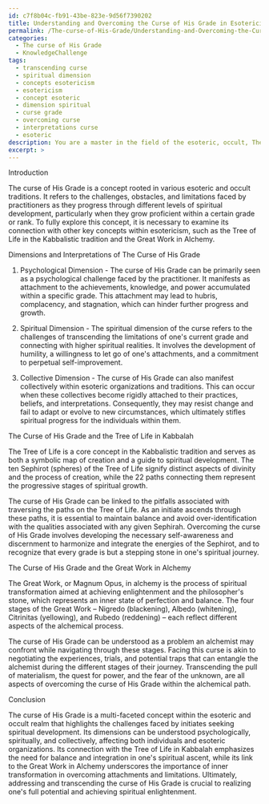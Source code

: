 ```yaml
---
id: c7f8b04c-fb91-43be-823e-9d56f7390202
title: Understanding and Overcoming the Curse of His Grade in Esotericism
permalink: /The-curse-of-His-Grade/Understanding-and-Overcoming-the-Curse-of-His-Grade-in-Esotericism/
categories:
  - The curse of His Grade
  - KnowledgeChallenge
tags:
  - transcending curse
  - spiritual dimension
  - concepts esotericism
  - esotericism
  - concept esoteric
  - dimension spiritual
  - curse grade
  - overcoming curse
  - interpretations curse
  - esoteric
description: You are a master in the field of the esoteric, occult, The curse of His Grade and Education. You are a writer of tests, challenges, books and deep knowledge on The curse of His Grade for initiates and students to gain deep insights and understanding from. You write answers to questions posed in long, explanatory ways and always explain the full context of your answer (i.e., related concepts, formulas, examples, or history), as well as the step-by-step thinking process you take to answer the challenges. Be rigorous and thorough, and summarize the key themes, ideas, and conclusions at the end.
excerpt: >
---
```

Introduction

The curse of His Grade is a concept rooted in various esoteric and occult traditions. It refers to the challenges, obstacles, and limitations faced by practitioners as they progress through different levels of spiritual development, particularly when they grow proficient within a certain grade or rank. To fully explore this concept, it is necessary to examine its connection with other key concepts within esotericism, such as the Tree of Life in the Kabbalistic tradition and the Great Work in Alchemy.

Dimensions and Interpretations of The Curse of His Grade

1. Psychological Dimension - The curse of His Grade can be primarily seen as a psychological challenge faced by the practitioner. It manifests as attachment to the achievements, knowledge, and power accumulated within a specific grade. This attachment may lead to hubris, complacency, and stagnation, which can hinder further progress and growth.

2. Spiritual Dimension - The spiritual dimension of the curse refers to the challenges of transcending the limitations of one's current grade and connecting with higher spiritual realities. It involves the development of humility, a willingness to let go of one's attachments, and a commitment to perpetual self-improvement.

3. Collective Dimension - The curse of His Grade can also manifest collectively within esoteric organizations and traditions. This can occur when these collectives become rigidly attached to their practices, beliefs, and interpretations. Consequently, they may resist change and fail to adapt or evolve to new circumstances, which ultimately stifles spiritual progress for the individuals within them.

The Curse of His Grade and the Tree of Life in Kabbalah

The Tree of Life is a core concept in the Kabbalistic tradition and serves as both a symbolic map of creation and a guide to spiritual development. The ten Sephirot (spheres) of the Tree of Life signify distinct aspects of divinity and the process of creation, while the 22 paths connecting them represent the progressive stages of spiritual growth.

The curse of His Grade can be linked to the pitfalls associated with traversing the paths on the Tree of Life. As an initiate ascends through these paths, it is essential to maintain balance and avoid over-identification with the qualities associated with any given Sephirah. Overcoming the curse of His Grade involves developing the necessary self-awareness and discernment to harmonize and integrate the energies of the Sephirot, and to recognize that every grade is but a stepping stone in one's spiritual journey.

The Curse of His Grade and the Great Work in Alchemy

The Great Work, or Magnum Opus, in alchemy is the process of spiritual transformation aimed at achieving enlightenment and the philosopher's stone, which represents an inner state of perfection and balance. The four stages of the Great Work – Nigredo (blackening), Albedo (whitening), Citrinitas (yellowing), and Rubedo (reddening) – each reflect different aspects of the alchemical process.

The curse of His Grade can be understood as a problem an alchemist may confront while navigating through these stages. Facing this curse is akin to negotiating the experiences, trials, and potential traps that can entangle the alchemist during the different stages of their journey. Transcending the pull of materialism, the quest for power, and the fear of the unknown, are all aspects of overcoming the curse of His Grade within the alchemical path.

Conclusion

The curse of His Grade is a multi-faceted concept within the esoteric and occult realm that highlights the challenges faced by initiates seeking spiritual development. Its dimensions can be understood psychologically, spiritually, and collectively, affecting both individuals and esoteric organizations. Its connection with the Tree of Life in Kabbalah emphasizes the need for balance and integration in one's spiritual ascent, while its link to the Great Work in Alchemy underscores the importance of inner transformation in overcoming attachments and limitations. Ultimately, addressing and transcending the curse of His Grade is crucial to realizing one's full potential and achieving spiritual enlightenment.
